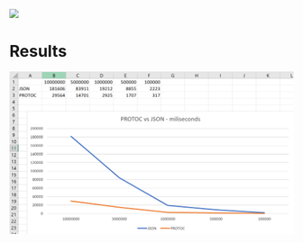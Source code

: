 ![](https://img.shields.io/badge/dotnet%20core-2.1-green.svg)

# Results

![results](comparison.png)
